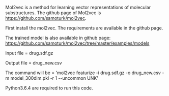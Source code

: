 Mol2vec is a method for learning vector representations of molecular substructures. The github page of Mol2vec is https://github.com/samoturk/mol2vec. 

First install the mol2vec. The requirements are available in the github page.

The trained model is also available in github page: https://github.com/samoturk/mol2vec/tree/master/examples/models

Input file = drug.sdf.gz

Output file = drug_new.csv

The command will be = 'mol2vec featurize -i drug.sdf.gz -o drug_new.csv -m model_300dim.pkl -r 1 --uncommon UNK'

Python3.6.4 are required to run this code.